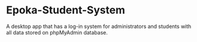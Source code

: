 # Epoka-Student-System
A desktop app that has a log-in system for administrators and students with all data stored on phpMyAdmin database.
